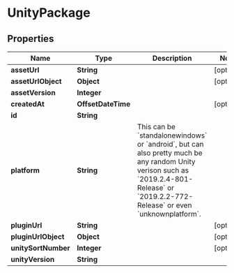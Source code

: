 

# UnityPackage


## Properties

Name | Type | Description | Notes
------------ | ------------- | ------------- | -------------
**assetUrl** | **String** |  |  [optional]
**assetUrlObject** | **Object** |  |  [optional]
**assetVersion** | **Integer** |  | 
**createdAt** | **OffsetDateTime** |  |  [optional]
**id** | **String** |  | 
**platform** | **String** | This can be &#x60;standalonewindows&#x60; or &#x60;android&#x60;, but can also pretty much be any random Unity verison such as &#x60;2019.2.4-801-Release&#x60; or &#x60;2019.2.2-772-Release&#x60; or even &#x60;unknownplatform&#x60;. | 
**pluginUrl** | **String** |  |  [optional]
**pluginUrlObject** | **Object** |  |  [optional]
**unitySortNumber** | **Integer** |  |  [optional]
**unityVersion** | **String** |  | 



